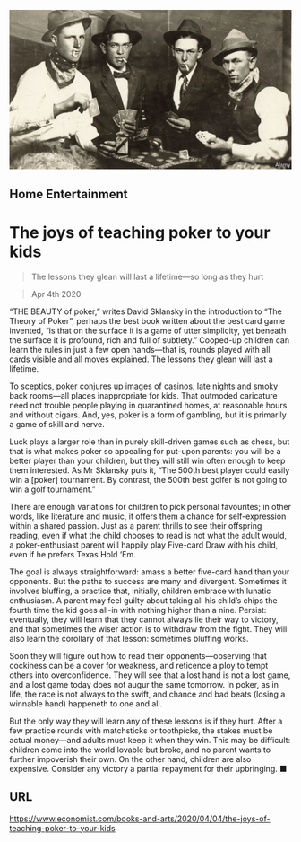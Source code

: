 ![](./images/20200404_BKP014.jpg)

## Home Entertainment

# The joys of teaching poker to your kids

> The lessons they glean will last a lifetime—so long as they hurt

> Apr 4th 2020

“THE BEAUTY of poker,” writes David Sklansky in the introduction to “The Theory of Poker”, perhaps the best book written about the best card game invented, “is that on the surface it is a game of utter simplicity, yet beneath the surface it is profound, rich and full of subtlety.” Cooped-up children can learn the rules in just a few open hands—that is, rounds played with all cards visible and all moves explained. The lessons they glean will last a lifetime.

To sceptics, poker conjures up images of casinos, late nights and smoky back rooms—all places inappropriate for kids. That outmoded caricature need not trouble people playing in quarantined homes, at reasonable hours and without cigars. And, yes, poker is a form of gambling, but it is primarily a game of skill and nerve.

Luck plays a larger role than in purely skill-driven games such as chess, but that is what makes poker so appealing for put-upon parents: you will be a better player than your children, but they will still win often enough to keep them interested. As Mr Sklansky puts it, “The 500th best player could easily win a [poker] tournament. By contrast, the 500th best golfer is not going to win a golf tournament.”

There are enough variations for children to pick personal favourites; in other words, like literature and music, it offers them a chance for self-expression within a shared passion. Just as a parent thrills to see their offspring reading, even if what the child chooses to read is not what the adult would, a poker-enthusiast parent will happily play Five-card Draw with his child, even if he prefers Texas Hold ‘Em.

The goal is always straightforward: amass a better five-card hand than your opponents. But the paths to success are many and divergent. Sometimes it involves bluffing, a practice that, initially, children embrace with lunatic enthusiasm. A parent may feel guilty about taking all his child’s chips the fourth time the kid goes all-in with nothing higher than a nine. Persist: eventually, they will learn that they cannot always lie their way to victory, and that sometimes the wiser action is to withdraw from the fight. They will also learn the corollary of that lesson: sometimes bluffing works.

Soon they will figure out how to read their opponents—observing that cockiness can be a cover for weakness, and reticence a ploy to tempt others into overconfidence. They will see that a lost hand is not a lost game, and a lost game today does not augur the same tomorrow. In poker, as in life, the race is not always to the swift, and chance and bad beats (losing a winnable hand) happeneth to one and all.

But the only way they will learn any of these lessons is if they hurt. After a few practice rounds with matchsticks or toothpicks, the stakes must be actual money—and adults must keep it when they win. This may be difficult: children come into the world lovable but broke, and no parent wants to further impoverish their own. On the other hand, children are also expensive. Consider any victory a partial repayment for their upbringing. ■

## URL

https://www.economist.com/books-and-arts/2020/04/04/the-joys-of-teaching-poker-to-your-kids
